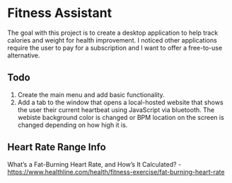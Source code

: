 # Fitness Assistant
The goal with this project is to create a desktop application to help track calories and weight for health improvement. I noticed other applications require the user to pay for a subscription and I want to offer a free-to-use alternative.

## Todo
1. Create the main menu and add basic functionality.
2. Add a tab to the window that opens a local-hosted website that shows the user their current heartbeat using JavaScript via bluetooth. The webiste background color is changed or BPM location on the screen is changed depending on how high it is.

## Heart Rate Range Info
What’s a Fat-Burning Heart Rate, and How’s It Calculated? - https://www.healthline.com/health/fitness-exercise/fat-burning-heart-rate